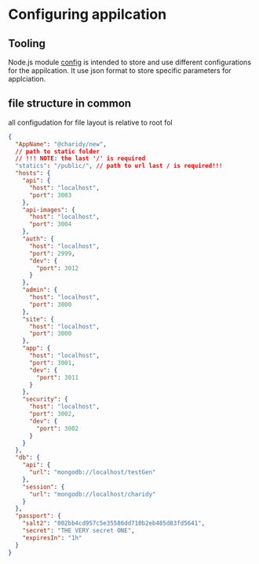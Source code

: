# Configuring appilcation

## Tooling

Node.js module [config](https://www.npmjs.com/package/config) is intended to store and use different configurations for the appilcation. It use json format to store specific parameters for applciation.

## file structure in common

all configudation for file layout is relative to root fol

```json
{
  "AppName": "@charidy/new",
  // path to static folder
  // !!! NOTE: the last '/' is required
  "statics": "/public/", // path to url last / is required!!!
  "hosts": {
    "api": {
      "host": "localhost",
      "port": 3003
    },
    "api-images": {
      "host": "localhost",
      "port": 3004
    },
    "auth": {
      "host": "localhost",
      "port": 2999,
      "dev": {
        "port": 3012
      }
    },
    "admin": {
      "host": "localhost",
      "port": 3000
    },
    "site": {
      "host": "localhost",
      "port": 3000
    },
    "app": {
      "host": "localhost",
      "port": 3001,
      "dev": {
        "port": 3011
      }
    },
    "security": {
      "host": "localhost",
      "port": 3002,
      "dev": {
        "port": 3002
      }
    }
  },
  "db": {
    "api": {
      "url": "mongodb://localhost/testGen"
    },
    "session": {
      "url": "mongodb://localhost/charidy"
    }
  },
  "passport": {
    "salt2": "002bb4cd957c5e35586dd710b2eb485d83fd5641",
    "secret": "THE VERY secret ONE",
    "expiresIn": "1h"
  }
}
```



